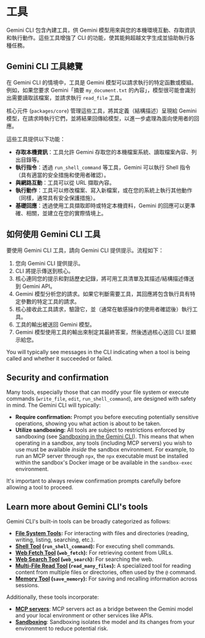 # 工具

Gemini CLI 包含內建工具，供 Gemini 模型用來與您的本機環境互動、存取資訊和執行動作。這些工具增強了 CLI 的功能，使其能夠超越文字生成並協助執行各種任務。

## Gemini CLI 工具總覽

在 Gemini CLI 的情境中，工具是 Gemini 模型可以請求執行的特定函數或模組。例如，如果您要求 Gemini「摘要 `my_document.txt` 的內容」，模型很可能會識別出需要讀取該檔案，並請求執行 `read_file` 工具。

核心元件 (`packages/core`) 管理這些工具，將其定義（結構描述）呈現給 Gemini 模型，在請求時執行它們，並將結果回傳給模型，以進一步處理為面向使用者的回應。

這些工具提供以下功能：

- **存取本機資訊**：工具允許 Gemini 存取您的本機檔案系統、讀取檔案內容、列出目錄等。
- **執行指令**：透過 `run_shell_command` 等工具，Gemini 可以執行 Shell 指令（具有適當的安全措施和使用者確認）。
- **與網路互動**：工具可以從 URL 擷取內容。
- **執行動作**：工具可以修改檔案、寫入新檔案，或在您的系統上執行其他動作（同樣，通常具有安全保護措施）。
- **基礎回應**：透過使用工具擷取即時或特定本機資料，Gemini 的回應可以更準確、相關，並建立在您的實際情境上。

## 如何使用 Gemini CLI 工具

要使用 Gemini CLI 工具，請向 Gemini CLI 提供提示。流程如下：

1.  您向 Gemini CLI 提供提示。
2.  CLI 將提示傳送到核心。
3.  核心連同您的提示和對話歷史記錄，將可用工具清單及其描述/結構描述傳送到 Gemini API。
4.  Gemini 模型分析您的請求。如果它判斷需要工具，其回應將包含執行具有特定參數的特定工具的請求。
5.  核心接收此工具請求，驗證它，並（通常在敏感操作的使用者確認後）執行工具。
6.  工具的輸出被送回 Gemini 模型。
7.  Gemini 模型使用工具的輸出來制定其最終答案，然後透過核心送回 CLI 並顯示給您。

You will typically see messages in the CLI indicating when a tool is being called and whether it succeeded or failed.

## Security and confirmation

Many tools, especially those that can modify your file system or execute commands (`write_file`, `edit`, `run_shell_command`), are designed with safety in mind. The Gemini CLI will typically:

- **Require confirmation:** Prompt you before executing potentially sensitive operations, showing you what action is about to be taken.
- **Utilize sandboxing:** All tools are subject to restrictions enforced by sandboxing (see [Sandboxing in the Gemini CLI](../sandbox.md)). This means that when operating in a sandbox, any tools (including MCP servers) you wish to use must be available _inside_ the sandbox environment. For example, to run an MCP server through `npx`, the `npx` executable must be installed within the sandbox's Docker image or be available in the `sandbox-exec` environment.

It's important to always review confirmation prompts carefully before allowing a tool to proceed.

## Learn more about Gemini CLI's tools

Gemini CLI's built-in tools can be broadly categorized as follows:

- **[File System Tools](./file-system.md):** For interacting with files and directories (reading, writing, listing, searching, etc.).
- **[Shell Tool](./shell.md) (`run_shell_command`):** For executing shell commands.
- **[Web Fetch Tool](./web-fetch.md) (`web_fetch`):** For retrieving content from URLs.
- **[Web Search Tool](./web-search.md) (`web_search`):** For searching the web.
- **[Multi-File Read Tool](./multi-file.md) (`read_many_files`):** A specialized tool for reading content from multiple files or directories, often used by the `@` command.
- **[Memory Tool](./memory.md) (`save_memory`):** For saving and recalling information across sessions.

Additionally, these tools incorporate:

- **[MCP servers](./mcp-server.md)**: MCP servers act as a bridge between the Gemini model and your local environment or other services like APIs.
- **[Sandboxing](../sandbox.md)**: Sandboxing isolates the model and its changes from your environment to reduce potential risk.
